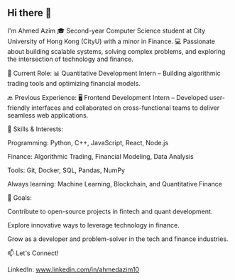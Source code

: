 ## Hi there 👋

I'm Ahmed Azim
🎓 Second-year Computer Science student at City University of Hong Kong (CityU) with a minor in Finance.
💻 Passionate about building scalable systems, solving complex problems, and exploring the intersection of technology and finance.

💼 Current Role:
📊 Quantitative Development Intern – Building algorithmic trading tools and optimizing financial models.

🔙 Previous Experience:
🖥️ Frontend Development Intern – Developed user-friendly interfaces and collaborated on cross-functional teams to deliver seamless web applications.

🚀 Skills & Interests:

Programming: Python, C++, JavaScript, React, Node.js

Finance: Algorithmic Trading, Financial Modeling, Data Analysis

Tools: Git, Docker, SQL, Pandas, NumPy

Always learning: Machine Learning, Blockchain, and Quantitative Finance

🌱 Goals:

Contribute to open-source projects in fintech and quant development.

Explore innovative ways to leverage technology in finance.

Grow as a developer and problem-solver in the tech and finance industries.

📫 Let's Connect!

LinkedIn: www.linkedin.com/in/ahmedazim10

<!--
**ahmedazim2/ahmedazim2** is a ✨ _special_ ✨ repository because its `README.md` (this file) appears on your GitHub profile.

Here are some ideas to get you started:

- 🔭 I’m currently working on ...
- 🌱 I’m currently learning ...
- 👯 I’m looking to collaborate on ...
- 🤔 I’m looking for help with ...
- 💬 Ask me about ...
- 📫 How to reach me: ...
- 😄 Pronouns: ...
- ⚡ Fun fact: ...
-->
